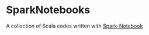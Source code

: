 # SparkNotebooks
A collection of Scala codes written with <a href="https://github.com/andypetrella/spark-notebook" target="_blank">Spark-Notebook</a>
